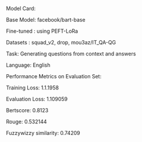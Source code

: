 Model Card:

Base Model: facebook/bart-base

Fine-tuned : using PEFT-LoRa

Datasets : squad_v2, drop, mou3az/IT_QA-QG

Task: Generating questions from context and answers

Language: English

Performance Metrics on Evaluation Set:

Training Loss: 1.1.1958

Evaluation Loss: 1.109059

Bertscore: 0.8123

Rouge: 0.532144

Fuzzywizzy similarity: 0.74209
